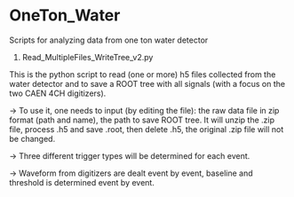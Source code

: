 # OneTon_Water
Scripts for analyzing data from one ton water detector

1. Read_MultipleFiles_WriteTree_v2.py

This is the python script to read (one or more) h5 files collected from the water detector and to save a ROOT tree with all signals (with a focus on the two CAEN 4CH digitizers).

-> To use it, one needs to input (by editing the file): the raw data file in zip format (path and name), the path to save ROOT tree. It will unzip the .zip file, process .h5 and save .root, then delete .h5, the original .zip file will not be changed. 

-> Three different trigger types will be determined for each event.

-> Waveform from digitizers are dealt event by event, baseline and threshold is determined event by event.
